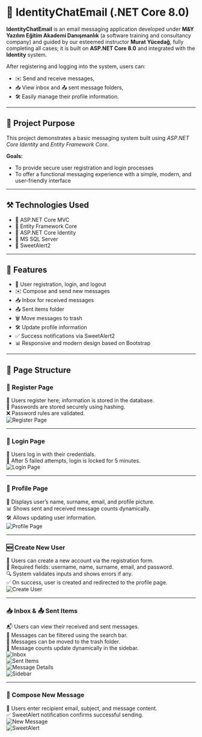 # 💌 IdentityChatEmail (.NET Core 8.0)

**IdentityChatEmail** is an email messaging application developed under **M&Y Yazılım Eğitim Akademi Danışmanlık** (a software training and consultancy company) and guided by our esteemed instructor **Murat Yücedağ**, fully completing all cases; it is built on **ASP.NET Core 8.0** and integrated with the **Identity** system. 

After registering and logging into the system, users can:

- ✉️ Send and receive messages,  
- 📥 View inbox and 📤 sent message folders,  
- 🛠️ Easily manage their profile information.

---

## 🎯 Project Purpose

This project demonstrates a basic messaging system built using *ASP.NET Core Identity* and *Entity Framework Core*.  

**Goals:**  
- To provide secure user registration and login processes  
- To offer a functional messaging experience with a simple, modern, and user-friendly interface  

---

## ⚒️ Technologies Used

- 💎 ASP.NET Core MVC  
- 💎 Entity Framework Core  
- 💎 ASP.NET Core Identity  
- 💎 MS SQL Server  
- 💎 SweetAlert2  

---

## 🚀 Features

- 👤 User registration, login, and logout  
- ✉️ Compose and send new messages  
- 📥 Inbox for received messages  
- 📤 Sent items folder  
- 🗑️ Move messages to trash  
- 🛠️ Update profile information  
- ✅ Success notifications via SweetAlert2  
- 📊 Responsive and modern design based on Bootstrap  

---

## 📃 Page Structure

### 👤 Register Page  
📲 Users register here; information is stored in the database.  
🔐 Passwords are stored securely using hashing.  
❌ Password rules are validated.  
![Register Page](https://github.com/user-attachments/assets/fbae2c7b-e6dc-4fd7-a090-0d3028dbb6e6)

---

### 🔑 Login Page  
👤 Users log in with their credentials.  
🚫 After 5 failed attempts, login is locked for 5 minutes.  
![Login Page](https://github.com/user-attachments/assets/7f59a4b8-ce0d-4eca-aa1f-b48650ca7758)

---

### 💠 Profile Page  
📝 Displays user’s name, surname, email, and profile picture.  
📊 Shows sent and received message counts dynamically.  
🛠️ Allows updating user information.  
![Profile Page](https://github.com/user-attachments/assets/cd0f8fb2-90e5-42ce-9a7c-8b81a437944d)

---

### 🆕 Create New User  
🧑 Users can create a new account via the registration form.  
📝 Required fields: username, name, surname, email, and password.  
🔍 System validates inputs and shows errors if any.  
✅ On success, user is created and redirected to the profile page.  
![Create User](https://github.com/user-attachments/assets/cd4fc5c6-18ff-4cb6-84e2-367608f71740)

---

### 📥 Inbox & 📤 Sent Items  
📬 Users can view their received and sent messages.  
🔎 Messages can be filtered using the search bar.  
🔄 Messages can be moved to the trash folder.  
🔢 Message counts update dynamically in the sidebar.  
![Inbox](https://github.com/user-attachments/assets/59f6b514-1d9d-4e74-b0c8-15f8ed906b7e)  
![Sent Items](https://github.com/user-attachments/assets/fba392c6-8e9b-47de-a862-5af23cbe9f4c)  
![Message Details](https://github.com/user-attachments/assets/f1327df5-428e-4069-a1cb-bf03d4fc5bba)  
![Sidebar](https://github.com/user-attachments/assets/453b5724-7e96-4d5d-8f94-ba843438e77f)

---

### 📨 Compose New Message  
📧 Users enter recipient email, subject, and message content.  
✅ SweetAlert notification confirms successful sending.  
![New Message](https://github.com/user-attachments/assets/4bc3fb37-8460-4eaf-b465-fb73db916820)  
![SweetAlert](https://github.com/user-attachments/assets/b13c58ae-c4ce-4cee-97f2-13afd602d94f)
